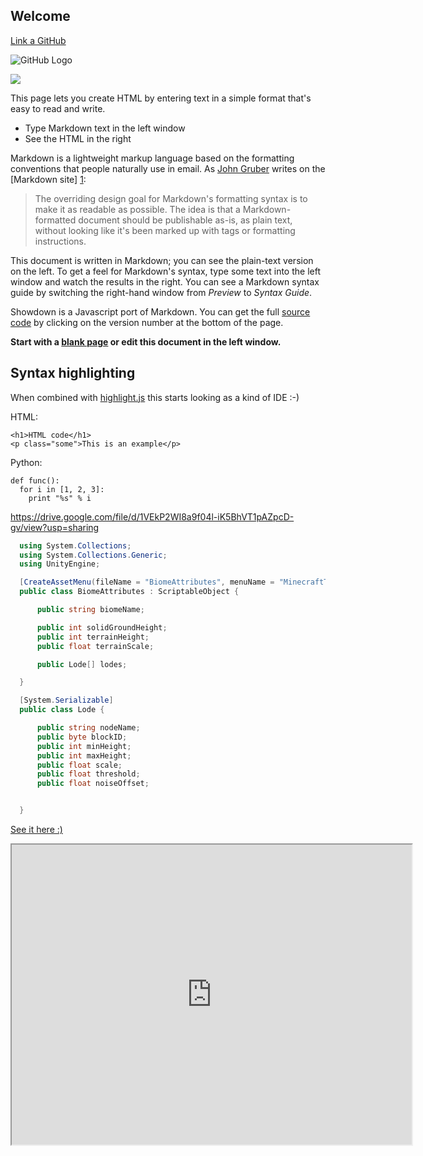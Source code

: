 ## Welcome


[Link a GitHub](http://github.com)

![GitHub Logo](https://http2.mlstatic.com/set-jardin-mantelservilletatoallatazamochila-ladybug-D_NQ_NP_850655-MLA40605997656_012020-F.webp)

[![](http://img.youtube.com/vi/0S3enulCT8E/0.jpg)](http://www.youtube.com/watch?v=0S3enulCT8E "Video")

This page lets you create HTML by entering text in a simple format that's easy to read and write.

  - Type Markdown text in the left window
  - See the HTML in the right

Markdown is a lightweight markup language based on the formatting conventions that people naturally use in email.  As [John Gruber] writes on the [Markdown site] [1]:

> The overriding design goal for Markdown's
> formatting syntax is to make it as readable 
> as possible. The idea is that a
> Markdown-formatted document should be
> publishable as-is, as plain text, without
> looking like it's been marked up with tags
> or formatting instructions.

This document is written in Markdown; you can see the plain-text version on the left.  To get a feel for Markdown's syntax, type some text into the left window and watch the results in the right.  You can see a Markdown syntax guide by switching the right-hand window from *Preview* to *Syntax Guide*.

Showdown is a Javascript port of Markdown.  You can get the full [source code] by clicking on the version number at the bottom of the page.

**Start with a [blank page] or edit this document in the left window.**

  [john gruber]: http://daringfireball.net/
  [1]: http://daringfireball.net/projects/markdown/
  [source code]: http://www.attacklab.net/showdown-v0.9.zip
  [blank page]: ?blank=1 "Clear all text"


## Syntax highlighting

When combined with [highlight.js][] this starts looking as a kind of IDE :-)

HTML:

    <h1>HTML code</h1>
    <p class="some">This is an example</p>

Python:

    def func():
      for i in [1, 2, 3]:
        print "%s" % i
        
https://drive.google.com/file/d/1VEkP2WI8a9f04l-iK5BhVT1pAZpcD-gv/view?usp=sharing

```csharp
  using System.Collections;
  using System.Collections.Generic;
  using UnityEngine;

  [CreateAssetMenu(fileName = "BiomeAttributes", menuName = "MinecraftTutorial/Biome Attribute")]
  public class BiomeAttributes : ScriptableObject {

      public string biomeName;

      public int solidGroundHeight;
      public int terrainHeight;
      public float terrainScale;

      public Lode[] lodes;

  }

  [System.Serializable]
  public class Lode {

      public string nodeName;
      public byte blockID;
      public int minHeight;
      public int maxHeight;
      public float scale;
      public float threshold;
      public float noiseOffset;


  }

```

[See it here :)](https://drive.google.com/file/d/1VEkP2WI8a9f04l-iK5BhVT1pAZpcD-gv/view?usp=sharing)

 <iframe src="https://drive.google.com/file/d/1gTkiMqqYOYQv8PmhzC559x51Pfc9cj36/preview" width="640" height="480"></iframe>

[highlight.js]: http://softwaremaniacs.org/soft/highlight/en/



